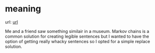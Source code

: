 # meaning

url: [url](alexmccallum.me/meaning)

Me and a friend saw something similair in a museum. Markov chains is a common solution for creating legible sentences but I wanted to have the option of getting really whacky sentences so I opted for a simple replace solution. 
